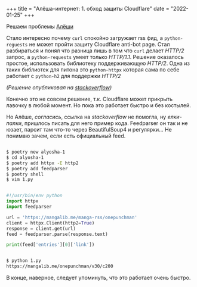 +++
title = "Алёша-интернет: 1. обход защиты Cloudflare"
date = "2022-01-25"
+++

Решаем проблемы [Алёши](https://twitch.tv/ucsm)

Стало интересно почему `curl` спокойно загружает rss фид, а `python-reguests` не может пройти защиту Cloudflare anti-bot page. Стал разбираться и понял что разница лишь в том что `curl` делает *HTTP/2* запрос, а `python-requests` умеет только *HTTP/1.1*.
Решение оказалось простое, использовать библиотеку поддерживающую *HTTP/2*. Одна из таких библиотек для питона это `python-httpx` которая сама по себе работает с `python-h2` для поддержки *HTTP/2*

*(Решение опубликовал на [stackoverflow](https://stackoverflow.com/questions/49087990/python-request-being-blocked-by-cloudflare/70706028#70706028))*

Конечно это не совсем решение, т.к. Cloudflare может прикрыть лавочку в любой момент. Но пока это работает быстро и без костылей.

Но Алёше, *согласись*, ссылка на *stackoverflow* не помогла, ну *елки-палки*, пришлось писать для него пример кода. Feedparser он так и не юзает, парсит там что-то через BeautifulSoup4 и регулярки... Не понимаю зачем, если есть официальный feed.

```sh

$ poetry new alyosha-1
$ cd alyosha-1
$ poetry add httpx -E http2
$ poetry add feedparser
$ poetry shell
$ vim 1.py
```
```python

#!/usr/bin/env python
import httpx
import feedparser

url = 'https://mangalib.me/manga-rss/onepunchman'
client = httpx.Client(http2=True)
response = client.get(url)
feed = feedparser.parse(response.text)

print(feed['entries'][0]['link'])
```
```sh

$ python 1.py
https://mangalib.me/onepunchman/v30/c200
```

В конце, наверное, следует упоминуть, что это работает очень быстро.

